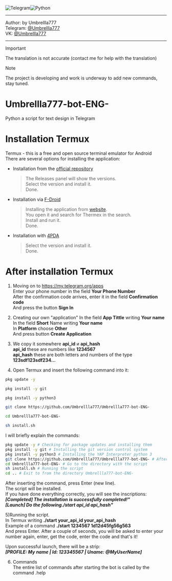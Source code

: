 ![Telegram](https://img.shields.io/badge/Telegram-2CA5E0?style=for-the-badge&logo=telegram&logoColor=white)![Python](https://img.shields.io/badge/python-3670A0?style=for-the-badge&logo=python&logoColor=ffdd54) <br/>
***
Author:   by Umbrellla777 <br/>
Telegram: [@Umbrellla777](https://t.me/Umbrellla777) <br/>
VK:       [@Umbrellla777](https://vk.com/umbrellla777) <br/>
***
> [!IMPORTANT]
> The translation is not accurate (contact me for help with the translation)

> [!NOTE]
> The project is developing and work is underway to add new commands, stay tuned.
# Umbrellla777-bot-ENG-
Python a script for text design in Telegram

# Installation Termux
Termux - this is a free and open source terminal emulator for Android <br/>
There are several options for installing the application: <br/>
* Installation from the [official repository](https://github.com/termux/termux-app?tab=readme-ov-file#termux-app-and-plugins)
  > The Releases panel will show the versions. <br/>
  > Select the version and install it. <br/>
  > Done. <br/>
* Installation via [F-Droid](https://f-droid.org)
  > Installing the application from [website](https://f-droid.org). <br/>
  > You open it and search for Thermex in the search. <br/>
  > Install and run it. <br/>
  > Done. <br/>
* Installation with [4PDA](https://4pda.to/forum/index.php?showtopic=741456)
  > Select the version and install it. <br/>
  > Done. <br/>
  
# After installation Termux
1) Moving on to https://my.telegram.org/apps  <br/>
Enter your phone number in the field **Your Phone Number**  <br/>
After the confirmation code arrives, enter it in the field **Confirmation code**  <br/>
And press the button **Sign In**  <br/>

2) Creating our own "application"
In the field **App Tittle** writing **Your name**  <br/>
In the field **Short** Name writing **Your name**  <br/>
In **Platform** choose **Other**  <br/>
And press button **Create Application**  <br/>

3) We copy it somewhere **api_id** и **api_hash**  <br/>
**api_id** these are numbers like **1234567**  <br/>
**api_hash** these are both letters and numbers of the type **123sdf123sdf234...**  <br/>

4) Open Termux and insert the following command into it:
```bash
pkg update -y
```
```bash
pkg install -y git
```
```bash
pkg install -y python3
```
```bash
git clone https://github.com/Umbrellla777/Umbrellla777-bot-ENG-
```
```bash
cd Umbrellla777-bot-ENG-
```
```bash
sh install.sh
```
I will briefly explain the commands:
```bash
pkg update -y # Checking for package updates and installing them
pkg install -y git # Installing the git version control system
pkg install -y python3 # Installing the YAP Interpreter python 3
git clone https://github.com/Umbrellla777/Umbrellla777-bot-ENG- # After installing git, download the repository with the script
cd Umbrellla777-bot-ENG- # Go to the directory with the script
sh install.sh # Running the script
cd .. # Exit to from the directory Umbrellla777-bot-ENG-
```

After inserting the command, press Enter (new line). <br/>
The script will be installed.  <br/>
If you have done everything correctly, you will see the inscriptions:  <br/>
***[Completed] The installation is successfully completed!"***  <br/>
***[Launch] Do the following./start api_id api_hash"***

5)Running the script.  <br/>
In Termux writing **./start your_api_id your_api_hash**  <br/>
Example of a command **./start 1234567 1d12d45fg56g563**  <br/>
And press Enter. After a couple of seconds, you will be asked to enter your number again, enter, get the code, enter the code and that's it!  <br/>

Upon successful launch, there will be a strip:  <br/>
***[PROFILE: My name | Id: 123345567 | Uname: @MyUserName]***

6) Commands  <br/>
The entire list of commands after starting the bot is called by the command .help <br/>
